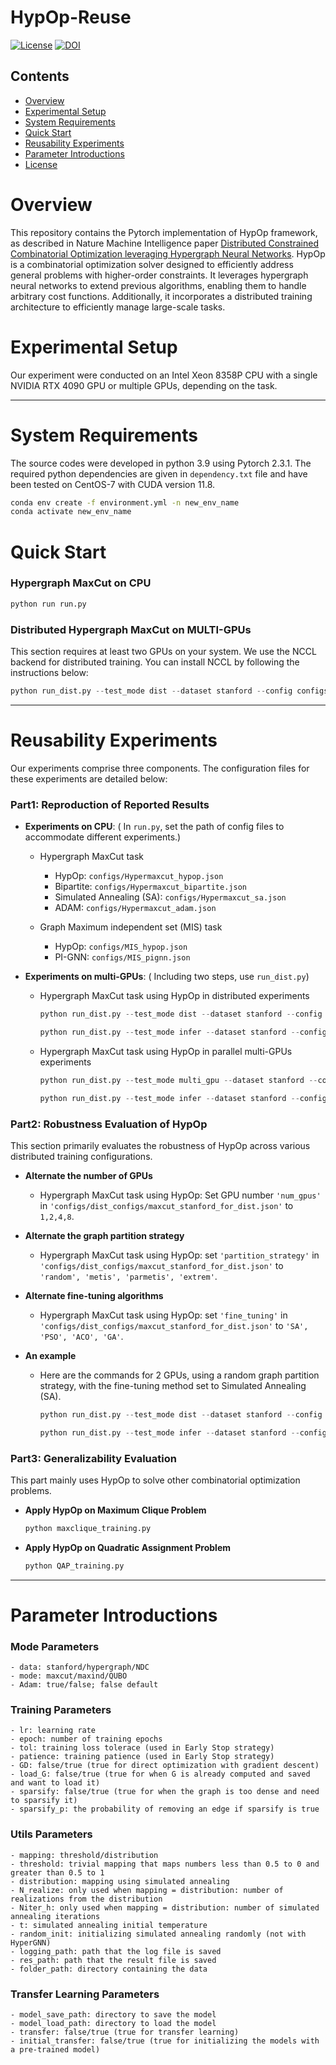 # HypOp-Reuse
[![License](https://img.shields.io/badge/License-MIT-blue.svg)](https://opensource.org/license/mit)
[![DOI](https://zenodo.org/badge/383825527.svg)](https://doi.org/10.5281/zenodo.17168913)

## Contents
- [Overview](#overview)
- [Experimental Setup](#experimental-setup)
- [System Requirements](#system-requirements)
- [Quick Start](#quick-start)
- [Reusability Experiments](#reusability-experiments)
- [Parameter Introductions](#parameter-introductions)
- [License](./LICENSE)


# Overview
This repository contains the Pytorch implementation of HypOp framework, as described in Nature Machine Intelligence paper [Distributed Constrained Combinatorial Optimization leveraging Hypergraph Neural Networks](https://www.nature.com/articles/s42256-024-00833-7). HypOp is a combinatorial optimization solver designed to efficiently address general problems with higher-order constraints. It leverages hypergraph neural networks to extend previous algorithms, enabling them to handle arbitrary cost functions. Additionally, it incorporates a distributed training architecture to efficiently manage large-scale tasks.

# Experimental Setup
Our experiment were conducted on an Intel Xeon 8358P CPU with a single NVIDIA RTX 4090 GPU or multiple GPUs, depending on the task.

---
# System Requirements
The source codes were developed in python 3.9 using Pytorch 2.3.1. The required python dependencies are given in `dependency.txt` file and have been tested on CentOS-7 with CUDA version 11.8.
```bash
conda env create -f environment.yml -n new_env_name
conda activate new_env_name
```

# Quick Start
### Hypergraph MaxCut on CPU

```bash
python run run.py
```
### Distributed Hypergraph MaxCut on MULTI-GPUs
This section requires at least two GPUs on your system. We use the NCCL backend for distributed training. You can install NCCL by following the instructions below:

```python
python run_dist.py --test_mode dist --dataset stanford --config configs/dist_configs/maxcut_stanford_for_dist_2U.json
```



---
# Reusability Experiments
Our experiments comprise three components. The configuration files for these experiments are detailed below:
### Part1: Reproduction of Reported Results
- **Experiments on CPU**: ( In `run.py`, set the path of config files to accommodate different experiments.)
    - Hypergraph MaxCut task
      - HypOp: `configs/Hypermaxcut_hypop.json`
      - Bipartite: `configs/Hypermaxcut_bipartite.json`
      - Simulated Annealing (SA): `configs/Hypermaxcut_sa.json`
      - ADAM: `configs/Hypermaxcut_adam.json`
      
    - Graph Maximum independent set (MIS) task
      - HypOp: `configs/MIS_hypop.json`
      - PI-GNN: `configs/MIS_pignn.json`
      

- **Experiments on multi-GPUs**: ( Including two steps, use `run_dist.py`)
    - Hypergraph MaxCut task using HypOp in distributed experiments
        ```python
        python run_dist.py --test_mode dist --dataset stanford --config configs/dist_configs/maxcut_stanford_for_dist.json
        
        python run_dist.py --test_mode infer --dataset stanford --config configs/infer_configs/maxcut_stanford_for_dist.json
        ```
    - Hypergraph MaxCut task using HypOp in parallel multi-GPUs experiments
        ```python
        python run_dist.py --test_mode multi_gpu --dataset stanford --config configs/dist_configs/maxcut_stanford_for_paral.json
        
        python run_dist.py --test_mode infer --dataset stanford --config configs/infer_configs/maxcut_stanford_for_paral.json
        ```
  
### Part2: Robustness Evaluation of HypOp
This section primarily evaluates the robustness of HypOp across various distributed training configurations.
- **Alternate the number of GPUs**
    - Hypergraph MaxCut task using HypOp: Set GPU number `'num_gpus'` in `'configs/dist_configs/maxcut_stanford_for_dist.json'` to `1,2,4,8`.

- **Alternate the graph partition strategy**
    - Hypergraph MaxCut task using HypOp: set `'partition_strategy'` in `'configs/dist_configs/maxcut_stanford_for_dist.json'` to `'random', 'metis', 'parmetis', 'extrem'`.

- **Alternate fine-tuning algorithms**
    - Hypergraph MaxCut task using HypOp: set `'fine_tuning'` in `'configs/dist_configs/maxcut_stanford_for_dist.json'` to `'SA', 'PSO', 'ACO', 'GA'`.
    
- **An example**

    - Here are the commands for 2 GPUs, using a random graph partition strategy, with the fine-tuning method set to Simulated Annealing (SA).

        ```python
        python run_dist.py --test_mode dist --dataset stanford --config configs/dist_configs/maxcut_stanford_for_dist_2U.json

        python run_dist.py --test_mode infer --dataset stanford --config configs/infer_configs/maxcut_stanford_for_dist_2U.json
        ```
### Part3: Generalizability Evaluation
This part mainly uses HypOp to solve other combinatorial optimization problems.
- **Apply HypOp on Maximum Clique Problem**

    ```bash
    python maxclique_training.py
    ```
- **Apply HypOp on Quadratic Assignment Problem**
    ```bash
    python QAP_training.py
    ```
  
---
# Parameter Introductions
### Mode Parameters
    - data: stanford/hypergraph/NDC
    - mode: maxcut/maxind/QUBO
    - Adam: true/false; false default
### Training Parameters
    - lr: learning rate
    - epoch: number of training epochs
    - tol: training loss tolerace (used in Early Stop strategy)
    - patience: training patience (used in Early Stop strategy)
    - GD: false/true (true for direct optimization with gradient descent) 
    - load_G: false/true (true for when G is already computed and saved and want to load it)
    - sparsify: false/true (true for when the graph is too dense and need to sparsify it)
    - sparsify_p: the probability of removing an edge if sparsify is true
### Utils Parameters    
    - mapping: threshold/distribution
    - threshold: trivial mapping that maps numbers less than 0.5 to 0 and greater than 0.5 to 1
    - distribution: mapping using simulated annealing
    - N_realize: only used when mapping = distribution: number of realizations from the distribution
    - Niter_h: only used when mapping = distribution: number of simulated annealing iterations
    - t: simulated annealing initial temperature
    - random_init: initializing simulated annealing randomly (not with HyperGNN)
    - logging_path: path that the log file is saved
    - res_path: path that the result file is saved
    - folder_path: directory containing the data
### Transfer Learning Parameters
    - model_save_path: directory to save the model
    - model_load_path: directory to load the model
	- transfer: false/true (true for transfer learning)
	- initial_transfer: false/true (true for initializing the models with a pre-trained model)
